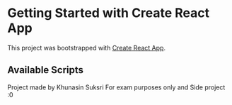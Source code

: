# Getting Started with Create React App

This project was bootstrapped with [Create React App](https://github.com/facebook/create-react-app).

## Available Scripts

Project made by Khunasin Suksri
For exam purposes only and Side project :0
